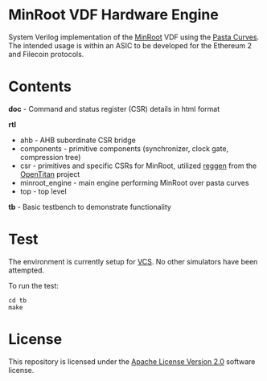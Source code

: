 # MinRoot VDF Hardware Engine

System Verilog implementation of the [MinRoot](https://khovratovich.github.io/MinRoot/minroot.pdf) VDF using the [Pasta Curves](https://electriccoin.co/blog/the-pasta-curves-for-halo-2-and-beyond/). The intended usage is within an ASIC to be developed for the Ethereum 2 and Filecoin protocols.

# Contents

**doc** - Command and status register (CSR) details in html format

**rtl**
- ahb - AHB subordinate CSR bridge
- components - primitive components (synchronizer, clock gate, compression tree)
- csr - primitives and specific CSRs for MinRoot, utilized [reggen](https://github.com/lowRISC/opentitan/tree/master/util/reggen) from the [OpenTitan](https://opentitan.org/) project
- minroot_engine - main engine performing MinRoot over pasta curves
- top - top level 

**tb** - Basic testbench to demonstrate functionality

# Test

The environment is currently setup for [VCS](https://www.synopsys.com/verification/simulation/vcs.html). No other simulators have been attempted. 

To run the test:
```
cd tb
make
```

# License
This repository is licensed under the [Apache License Version 2.0](LICENSE) software license.

